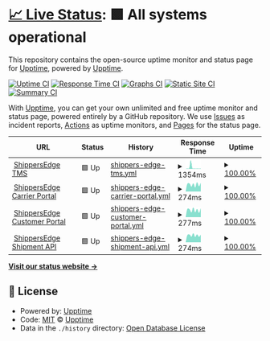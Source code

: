 # [📈 Live Status](https://statius.shippersedge.com): <!--live status--> **🟩 All systems operational**

This repository contains the open-source uptime monitor and status page for [Upptime](https://upptime.js.org), powered by [Upptime](https://github.com/upptime/upptime).

[![Uptime CI](https://github.com/koj-co/upptime/workflows/Uptime%20CI/badge.svg)](https://github.com/koj-co/upptime/actions?query=workflow%3A%22Uptime+CI%22)
[![Response Time CI](https://github.com/koj-co/upptime/workflows/Response%20Time%20CI/badge.svg)](https://github.com/koj-co/upptime/actions?query=workflow%3A%22Response+Time+CI%22)
[![Graphs CI](https://github.com/koj-co/upptime/workflows/Graphs%20CI/badge.svg)](https://github.com/koj-co/upptime/actions?query=workflow%3A%22Graphs+CI%22)
[![Static Site CI](https://github.com/koj-co/upptime/workflows/Static%20Site%20CI/badge.svg)](https://github.com/koj-co/upptime/actions?query=workflow%3A%22Static+Site+CI%22)
[![Summary CI](https://github.com/koj-co/upptime/workflows/Summary%20CI/badge.svg)](https://github.com/koj-co/upptime/actions?query=workflow%3A%22Summary+CI%22)

With [Upptime](https://upptime.js.org), you can get your own unlimited and free uptime monitor and status page, powered entirely by a GitHub repository. We use [Issues](https://github.com/upptime/upptime/issues) as incident reports, [Actions](https://github.com/ShippersEdge/upptime/actions) as uptime monitors, and [Pages](https://statius.shippersedge.com) for the status page.

<!--start: status pages-->
<!-- This summary is generated by Upptime (https://github.com/upptime/upptime) -->
<!-- Do not edit this manually, your changes will be overwritten -->
<!-- prettier-ignore -->
| URL | Status | History | Response Time | Uptime |
| --- | ------ | ------- | ------------- | ------ |
| <img alt="" src="https://favicons.githubusercontent.com/www2.shippersedge.com" height="13"> [ShippersEdge TMS](https://www2.shippersedge.com/health.cfm) | 🟩 Up | [shippers-edge-tms.yml](https://github.com/ShippersEdge/upptime/commits/HEAD/history/shippers-edge-tms.yml) | <details><summary><img alt="Response time graph" src="./graphs/shippers-edge-tms/response-time-week.png" height="20"> 1354ms</summary><br><a href="https://status.shippersedge.com/history/shippers-edge-tms"><img alt="Response time 532" src="https://img.shields.io/endpoint?url=https%3A%2F%2Fraw.githubusercontent.com%2FShippersEdge%2Fupptime%2FHEAD%2Fapi%2Fshippers-edge-tms%2Fresponse-time.json"></a><br><a href="https://status.shippersedge.com/history/shippers-edge-tms"><img alt="24-hour response time 357" src="https://img.shields.io/endpoint?url=https%3A%2F%2Fraw.githubusercontent.com%2FShippersEdge%2Fupptime%2FHEAD%2Fapi%2Fshippers-edge-tms%2Fresponse-time-day.json"></a><br><a href="https://status.shippersedge.com/history/shippers-edge-tms"><img alt="7-day response time 1354" src="https://img.shields.io/endpoint?url=https%3A%2F%2Fraw.githubusercontent.com%2FShippersEdge%2Fupptime%2FHEAD%2Fapi%2Fshippers-edge-tms%2Fresponse-time-week.json"></a><br><a href="https://status.shippersedge.com/history/shippers-edge-tms"><img alt="30-day response time 791" src="https://img.shields.io/endpoint?url=https%3A%2F%2Fraw.githubusercontent.com%2FShippersEdge%2Fupptime%2FHEAD%2Fapi%2Fshippers-edge-tms%2Fresponse-time-month.json"></a><br><a href="https://status.shippersedge.com/history/shippers-edge-tms"><img alt="1-year response time 532" src="https://img.shields.io/endpoint?url=https%3A%2F%2Fraw.githubusercontent.com%2FShippersEdge%2Fupptime%2FHEAD%2Fapi%2Fshippers-edge-tms%2Fresponse-time-year.json"></a></details> | <details><summary><a href="https://status.shippersedge.com/history/shippers-edge-tms">100.00%</a></summary><a href="https://status.shippersedge.com/history/shippers-edge-tms"><img alt="All-time uptime 99.82%" src="https://img.shields.io/endpoint?url=https%3A%2F%2Fraw.githubusercontent.com%2FShippersEdge%2Fupptime%2FHEAD%2Fapi%2Fshippers-edge-tms%2Fuptime.json"></a><br><a href="https://status.shippersedge.com/history/shippers-edge-tms"><img alt="24-hour uptime 100.00%" src="https://img.shields.io/endpoint?url=https%3A%2F%2Fraw.githubusercontent.com%2FShippersEdge%2Fupptime%2FHEAD%2Fapi%2Fshippers-edge-tms%2Fuptime-day.json"></a><br><a href="https://status.shippersedge.com/history/shippers-edge-tms"><img alt="7-day uptime 100.00%" src="https://img.shields.io/endpoint?url=https%3A%2F%2Fraw.githubusercontent.com%2FShippersEdge%2Fupptime%2FHEAD%2Fapi%2Fshippers-edge-tms%2Fuptime-week.json"></a><br><a href="https://status.shippersedge.com/history/shippers-edge-tms"><img alt="30-day uptime 99.96%" src="https://img.shields.io/endpoint?url=https%3A%2F%2Fraw.githubusercontent.com%2FShippersEdge%2Fupptime%2FHEAD%2Fapi%2Fshippers-edge-tms%2Fuptime-month.json"></a><br><a href="https://status.shippersedge.com/history/shippers-edge-tms"><img alt="1-year uptime 99.82%" src="https://img.shields.io/endpoint?url=https%3A%2F%2Fraw.githubusercontent.com%2FShippersEdge%2Fupptime%2FHEAD%2Fapi%2Fshippers-edge-tms%2Fuptime-year.json"></a></details>
| <img alt="" src="https://favicons.githubusercontent.com/carriers.shippersedge.com" height="13"> [ShippersEdge Carrier Portal](https://carriers.shippersedge.com) | 🟩 Up | [shippers-edge-carrier-portal.yml](https://github.com/ShippersEdge/upptime/commits/HEAD/history/shippers-edge-carrier-portal.yml) | <details><summary><img alt="Response time graph" src="./graphs/shippers-edge-carrier-portal/response-time-week.png" height="20"> 274ms</summary><br><a href="https://status.shippersedge.com/history/shippers-edge-carrier-portal"><img alt="Response time 244" src="https://img.shields.io/endpoint?url=https%3A%2F%2Fraw.githubusercontent.com%2FShippersEdge%2Fupptime%2FHEAD%2Fapi%2Fshippers-edge-carrier-portal%2Fresponse-time.json"></a><br><a href="https://status.shippersedge.com/history/shippers-edge-carrier-portal"><img alt="24-hour response time 335" src="https://img.shields.io/endpoint?url=https%3A%2F%2Fraw.githubusercontent.com%2FShippersEdge%2Fupptime%2FHEAD%2Fapi%2Fshippers-edge-carrier-portal%2Fresponse-time-day.json"></a><br><a href="https://status.shippersedge.com/history/shippers-edge-carrier-portal"><img alt="7-day response time 274" src="https://img.shields.io/endpoint?url=https%3A%2F%2Fraw.githubusercontent.com%2FShippersEdge%2Fupptime%2FHEAD%2Fapi%2Fshippers-edge-carrier-portal%2Fresponse-time-week.json"></a><br><a href="https://status.shippersedge.com/history/shippers-edge-carrier-portal"><img alt="30-day response time 275" src="https://img.shields.io/endpoint?url=https%3A%2F%2Fraw.githubusercontent.com%2FShippersEdge%2Fupptime%2FHEAD%2Fapi%2Fshippers-edge-carrier-portal%2Fresponse-time-month.json"></a><br><a href="https://status.shippersedge.com/history/shippers-edge-carrier-portal"><img alt="1-year response time 244" src="https://img.shields.io/endpoint?url=https%3A%2F%2Fraw.githubusercontent.com%2FShippersEdge%2Fupptime%2FHEAD%2Fapi%2Fshippers-edge-carrier-portal%2Fresponse-time-year.json"></a></details> | <details><summary><a href="https://status.shippersedge.com/history/shippers-edge-carrier-portal">100.00%</a></summary><a href="https://status.shippersedge.com/history/shippers-edge-carrier-portal"><img alt="All-time uptime 100.00%" src="https://img.shields.io/endpoint?url=https%3A%2F%2Fraw.githubusercontent.com%2FShippersEdge%2Fupptime%2FHEAD%2Fapi%2Fshippers-edge-carrier-portal%2Fuptime.json"></a><br><a href="https://status.shippersedge.com/history/shippers-edge-carrier-portal"><img alt="24-hour uptime 100.00%" src="https://img.shields.io/endpoint?url=https%3A%2F%2Fraw.githubusercontent.com%2FShippersEdge%2Fupptime%2FHEAD%2Fapi%2Fshippers-edge-carrier-portal%2Fuptime-day.json"></a><br><a href="https://status.shippersedge.com/history/shippers-edge-carrier-portal"><img alt="7-day uptime 100.00%" src="https://img.shields.io/endpoint?url=https%3A%2F%2Fraw.githubusercontent.com%2FShippersEdge%2Fupptime%2FHEAD%2Fapi%2Fshippers-edge-carrier-portal%2Fuptime-week.json"></a><br><a href="https://status.shippersedge.com/history/shippers-edge-carrier-portal"><img alt="30-day uptime 100.00%" src="https://img.shields.io/endpoint?url=https%3A%2F%2Fraw.githubusercontent.com%2FShippersEdge%2Fupptime%2FHEAD%2Fapi%2Fshippers-edge-carrier-portal%2Fuptime-month.json"></a><br><a href="https://status.shippersedge.com/history/shippers-edge-carrier-portal"><img alt="1-year uptime 100.00%" src="https://img.shields.io/endpoint?url=https%3A%2F%2Fraw.githubusercontent.com%2FShippersEdge%2Fupptime%2FHEAD%2Fapi%2Fshippers-edge-carrier-portal%2Fuptime-year.json"></a></details>
| <img alt="" src="https://favicons.githubusercontent.com/customers.shippersedge.com" height="13"> [ShippersEdge Customer Portal](https://customers.shippersedge.com) | 🟩 Up | [shippers-edge-customer-portal.yml](https://github.com/ShippersEdge/upptime/commits/HEAD/history/shippers-edge-customer-portal.yml) | <details><summary><img alt="Response time graph" src="./graphs/shippers-edge-customer-portal/response-time-week.png" height="20"> 277ms</summary><br><a href="https://status.shippersedge.com/history/shippers-edge-customer-portal"><img alt="Response time 239" src="https://img.shields.io/endpoint?url=https%3A%2F%2Fraw.githubusercontent.com%2FShippersEdge%2Fupptime%2FHEAD%2Fapi%2Fshippers-edge-customer-portal%2Fresponse-time.json"></a><br><a href="https://status.shippersedge.com/history/shippers-edge-customer-portal"><img alt="24-hour response time 344" src="https://img.shields.io/endpoint?url=https%3A%2F%2Fraw.githubusercontent.com%2FShippersEdge%2Fupptime%2FHEAD%2Fapi%2Fshippers-edge-customer-portal%2Fresponse-time-day.json"></a><br><a href="https://status.shippersedge.com/history/shippers-edge-customer-portal"><img alt="7-day response time 277" src="https://img.shields.io/endpoint?url=https%3A%2F%2Fraw.githubusercontent.com%2FShippersEdge%2Fupptime%2FHEAD%2Fapi%2Fshippers-edge-customer-portal%2Fresponse-time-week.json"></a><br><a href="https://status.shippersedge.com/history/shippers-edge-customer-portal"><img alt="30-day response time 271" src="https://img.shields.io/endpoint?url=https%3A%2F%2Fraw.githubusercontent.com%2FShippersEdge%2Fupptime%2FHEAD%2Fapi%2Fshippers-edge-customer-portal%2Fresponse-time-month.json"></a><br><a href="https://status.shippersedge.com/history/shippers-edge-customer-portal"><img alt="1-year response time 239" src="https://img.shields.io/endpoint?url=https%3A%2F%2Fraw.githubusercontent.com%2FShippersEdge%2Fupptime%2FHEAD%2Fapi%2Fshippers-edge-customer-portal%2Fresponse-time-year.json"></a></details> | <details><summary><a href="https://status.shippersedge.com/history/shippers-edge-customer-portal">100.00%</a></summary><a href="https://status.shippersedge.com/history/shippers-edge-customer-portal"><img alt="All-time uptime 99.99%" src="https://img.shields.io/endpoint?url=https%3A%2F%2Fraw.githubusercontent.com%2FShippersEdge%2Fupptime%2FHEAD%2Fapi%2Fshippers-edge-customer-portal%2Fuptime.json"></a><br><a href="https://status.shippersedge.com/history/shippers-edge-customer-portal"><img alt="24-hour uptime 100.00%" src="https://img.shields.io/endpoint?url=https%3A%2F%2Fraw.githubusercontent.com%2FShippersEdge%2Fupptime%2FHEAD%2Fapi%2Fshippers-edge-customer-portal%2Fuptime-day.json"></a><br><a href="https://status.shippersedge.com/history/shippers-edge-customer-portal"><img alt="7-day uptime 100.00%" src="https://img.shields.io/endpoint?url=https%3A%2F%2Fraw.githubusercontent.com%2FShippersEdge%2Fupptime%2FHEAD%2Fapi%2Fshippers-edge-customer-portal%2Fuptime-week.json"></a><br><a href="https://status.shippersedge.com/history/shippers-edge-customer-portal"><img alt="30-day uptime 100.00%" src="https://img.shields.io/endpoint?url=https%3A%2F%2Fraw.githubusercontent.com%2FShippersEdge%2Fupptime%2FHEAD%2Fapi%2Fshippers-edge-customer-portal%2Fuptime-month.json"></a><br><a href="https://status.shippersedge.com/history/shippers-edge-customer-portal"><img alt="1-year uptime 99.99%" src="https://img.shields.io/endpoint?url=https%3A%2F%2Fraw.githubusercontent.com%2FShippersEdge%2Fupptime%2FHEAD%2Fapi%2Fshippers-edge-customer-portal%2Fuptime-year.json"></a></details>
| <img alt="" src="https://favicons.githubusercontent.com/api.shippersedge.com" height="13"> [ShippersEdge Shipment API](https://api.shippersedge.com/v4/shipment/98185336) | 🟩 Up | [shippers-edge-shipment-api.yml](https://github.com/ShippersEdge/upptime/commits/HEAD/history/shippers-edge-shipment-api.yml) | <details><summary><img alt="Response time graph" src="./graphs/shippers-edge-shipment-api/response-time-week.png" height="20"> 274ms</summary><br><a href="https://status.shippersedge.com/history/shippers-edge-shipment-api"><img alt="Response time 309" src="https://img.shields.io/endpoint?url=https%3A%2F%2Fraw.githubusercontent.com%2FShippersEdge%2Fupptime%2FHEAD%2Fapi%2Fshippers-edge-shipment-api%2Fresponse-time.json"></a><br><a href="https://status.shippersedge.com/history/shippers-edge-shipment-api"><img alt="24-hour response time 294" src="https://img.shields.io/endpoint?url=https%3A%2F%2Fraw.githubusercontent.com%2FShippersEdge%2Fupptime%2FHEAD%2Fapi%2Fshippers-edge-shipment-api%2Fresponse-time-day.json"></a><br><a href="https://status.shippersedge.com/history/shippers-edge-shipment-api"><img alt="7-day response time 274" src="https://img.shields.io/endpoint?url=https%3A%2F%2Fraw.githubusercontent.com%2FShippersEdge%2Fupptime%2FHEAD%2Fapi%2Fshippers-edge-shipment-api%2Fresponse-time-week.json"></a><br><a href="https://status.shippersedge.com/history/shippers-edge-shipment-api"><img alt="30-day response time 290" src="https://img.shields.io/endpoint?url=https%3A%2F%2Fraw.githubusercontent.com%2FShippersEdge%2Fupptime%2FHEAD%2Fapi%2Fshippers-edge-shipment-api%2Fresponse-time-month.json"></a><br><a href="https://status.shippersedge.com/history/shippers-edge-shipment-api"><img alt="1-year response time 309" src="https://img.shields.io/endpoint?url=https%3A%2F%2Fraw.githubusercontent.com%2FShippersEdge%2Fupptime%2FHEAD%2Fapi%2Fshippers-edge-shipment-api%2Fresponse-time-year.json"></a></details> | <details><summary><a href="https://status.shippersedge.com/history/shippers-edge-shipment-api">100.00%</a></summary><a href="https://status.shippersedge.com/history/shippers-edge-shipment-api"><img alt="All-time uptime 100.00%" src="https://img.shields.io/endpoint?url=https%3A%2F%2Fraw.githubusercontent.com%2FShippersEdge%2Fupptime%2FHEAD%2Fapi%2Fshippers-edge-shipment-api%2Fuptime.json"></a><br><a href="https://status.shippersedge.com/history/shippers-edge-shipment-api"><img alt="24-hour uptime 100.00%" src="https://img.shields.io/endpoint?url=https%3A%2F%2Fraw.githubusercontent.com%2FShippersEdge%2Fupptime%2FHEAD%2Fapi%2Fshippers-edge-shipment-api%2Fuptime-day.json"></a><br><a href="https://status.shippersedge.com/history/shippers-edge-shipment-api"><img alt="7-day uptime 100.00%" src="https://img.shields.io/endpoint?url=https%3A%2F%2Fraw.githubusercontent.com%2FShippersEdge%2Fupptime%2FHEAD%2Fapi%2Fshippers-edge-shipment-api%2Fuptime-week.json"></a><br><a href="https://status.shippersedge.com/history/shippers-edge-shipment-api"><img alt="30-day uptime 100.00%" src="https://img.shields.io/endpoint?url=https%3A%2F%2Fraw.githubusercontent.com%2FShippersEdge%2Fupptime%2FHEAD%2Fapi%2Fshippers-edge-shipment-api%2Fuptime-month.json"></a><br><a href="https://status.shippersedge.com/history/shippers-edge-shipment-api"><img alt="1-year uptime 100.00%" src="https://img.shields.io/endpoint?url=https%3A%2F%2Fraw.githubusercontent.com%2FShippersEdge%2Fupptime%2FHEAD%2Fapi%2Fshippers-edge-shipment-api%2Fuptime-year.json"></a></details>

<!--end: status pages-->

[**Visit our status website →**](https://statius.shippersedge.com)

## 📄 License

- Powered by: [Upptime](https://github.com/upptime/upptime)
- Code: [MIT](./LICENSE) © [Upptime](https://upptime.js.org)
- Data in the `./history` directory: [Open Database License](https://opendatacommons.org/licenses/odbl/1-0/)
